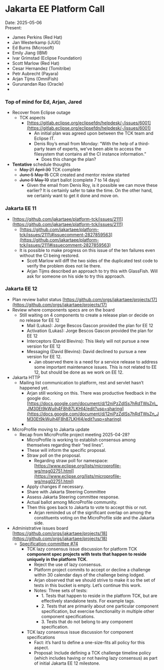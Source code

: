 # Jakarta EE Platform Call

Date: 2025-05-06  
Present:

- James Perkins (Red Hat)  
- Jan Westerkamp (iJUG)  
- Ed Burns (Microsoft)  
- Emily Jiang (IBM)  
- Ivar Grimstad (Eclipse Foundation)  
- Scott Marlow (Red Hat)  
- Cesar Hernandez (Tomitribe)  
- Petr Aubrecht (Payara)  
- Arjan Tijms (OmniFish)  
- Gurunandan Rao (Oracle)  
- 

### Top of mind for Ed, Arjan, Jared

* Recover from Eclipse outage  
  * TCK aspects  
    * [https://gitlab.eclipse.org/eclipsefdn/helpdesk/-/issues/6001](https://gitlab.eclipse.org/eclipsefdn/helpdesk/-/issues/6001)   
      * An initial plan was agreed upon between the TCK team and Eclipse IT.  
      * Denis Roy’s email from Monday: “With the help of a third-party team of experts, we've been able to access the filesystem that contains all the CI instance information.”   
        * Does this change the plan?  
* **Tentative** schedule thoughts  
  * ~~May 21~~ ~~April 30~~ TCK complete  
  * ~~June 5~~ ~~May 15~~ CCR created and mentor review started  
  * ~~June 9~~ ~~May 19~~ start ballot (complete 7 to 14 days)  
    * Given the email from Denis Roy, is it possible we can move these earlier? It is certainly safer to take the time. On the other hand, we certainly want to get it done and move on.

### Jakarta EE 11

* [https://github.com/jakartaee/platform-tck/issues/2111](https://github.com/jakartaee/platform-tck/issues/2111)  
  * [https://github.com/jakartaee/platform-tck/issues/2111\#issuecomment-2827859563](https://github.com/jakartaee/platform-tck/issues/2111#issuecomment-2827859563)  
  * It is possible to make progress on this issue of the ten failures even without the CI being restored.  
    * Scott Marlow will diff the two sides of the duplicated test code to verify the problem does not lie there.  
    * Arjan Tijms described an approach to try this with GlassFish. Will ask for someone on his side to try this approach.

### Jakarta EE 12

* Plan review ballot status [https://github.com/orgs/jakartaee/projects/17](https://github.com/orgs/jakartaee/projects/17)   
* Review where components specs are on the board  
  * Still waiting on 4 components to create a release plan or decide on no release for EE 12  
    * Mail (Lukas): Jorge Bescos Gascon provided the plan for EE 12  
    * Activation (Lukas): Jorge Bescos Gascon provided the plan for EE 12  
    * Interceptors (David Blevins): This likely will not pursue a new version for EE 12  
    * Messaging (David Blevins): David declined to pursue a new version for EE 12\.  
      * Jan observed there is a need for a service release to address some important maintenance issues. This is not related to EE 12, but should be done as we work on EE 12\.  
* Jakarta HTTP  
  * Mailing list communication to platform, rest and servlet hasn’t happened yet.  
    * Arjan still working on this. There was productive feedback in the google doc. [https://docs.google.com/document/d/12niPzZdISs7hRdTWsZn\_JM30Et9kWuih4F8h87LKHI4/edit?usp=sharing](https://docs.google.com/document/d/12niPzZdISs7hRdTWsZn_JM30Et9kWuih4F8h87LKHI4/edit?usp=sharing)  
    *   
* MicroProfile moving to Jakarta update  
  * Recap from MicroProfile project meeting 2025-04-28?  
    * MicroProfile is working to establish consensus among themselves regarding their “red lines”.  
    * These will inform the specific proposal.  
    * Straw poll on the proposal.  
      * Regarding straw poll for namespace: [https://www.eclipse.org/lists/microprofile-wg/msg02751.html](https://www.eclipse.org/lists/microprofile-wg/msg02751.html)  
    * Apply changes if necessary.  
    * Share with Jakarta Steering Committee  
    * Assess Jakarta Steering committee response.  
    * Actual ballot among MicroProfile community.  
    * Then this goes back to Jakarta to vote to accept this or not.  
      * Arjan reminded us of the significant overlap on among the constituents voting on the MicroProfile side and the Jakarta side.  
* Administrative issues board [https://github.com/orgs/jakartaee/projects/18](https://github.com/orgs/jakartaee/projects/18)   
  * [Specification-committee \#74](https://github.com/jakartaee/specification-committee/issues/74)  
    * TCK lazy consensus issue discussion for platform TCK **component spec projects with tests that happen to reside uniquely in the platform TCK**.  
      * Reject the use of lazy consensus.  
      * Platform project commits to accept or decline a challenge within 30 calendar days of the challenge being lodged.  
      * Arjan observed that we should strive to make it so the set of tests in this bucket is empty. Let’s continue this work.  
      * Notes: Three sets of tests:  
        * 1\. Tests that happen to reside in the platform TCK, but are effectively standalone tests. For example tags.  
        * 2\. Tests that are primarily about one particular component specification, but exercise functionality in multiple other component specifications.  
        * 3\. Tests that do not belong to any component specification.  
    * TCK lazy consensus issue discussion for component specifications  
      * Fact: it’s hard to define a one-size-fits all policy for this aspect.  
      * Proposal: Include defining a TCK challenge timeline policy (which includes having or not having lazy consensus) as part of initial Jakarta EE 12 milestone.
